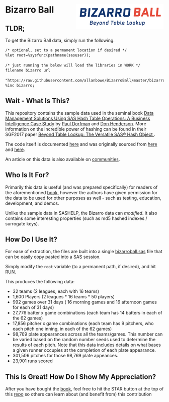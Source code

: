 
# Bizarro Ball <img align="right" src="logo_wide.png">

## TLDR;

To get the Bizarro Ball data, simply run the following:

```
/* optional, set to a permanent location if desired */
%let root=%sysfunc(pathname(sasuser)); 

/* just running the below will load the libraries in WORK */
filename bizarro url
  "https://raw.githubusercontent.com/allanbowe/BizarroBall/master/bizarroball.sas";
%inc bizarro;
```

## Wait - What Is This?

This repository contains the sample data used in the seminal book [Data Management Solutions Using SAS Hash Table Operations: A Business Intelligence Case Study](https://www.amazon.com/Management-Solutions-Using-Table-Operations/dp/1629601438) by [Paul Dorfman](https://www.linkedin.com/in/pauldorfman/) and [Don Henderson](https://www.linkedin.com/in/donaldjhenderson/).  More information on the incredible power of hashing can be found in their SGF2017 paper [Beyond Table Lookup: The Versatile SAS® Hash Object ](https://support.sas.com/resources/papers/proceedings17/0821-2017.pdf).

The code itself is documented [here](https://allanbowe.github.io/bizarro.github.io/) and was originally sourced from [here](https://support.sas.com/downloads/package.htm?pid=2247#) and [here](http://www.sascommunity.org/wiki/Beyond_Table_Look-up:_The_Versatile_SAS_Hash_Object).

An article on this data is also available on [communities](https://communities.sas.com/t5/SAS-Communities-Library/Bizarro-Ball-Make-a-Hash-of-it/ta-p/524757).

## Who Is It For?
Primarily this data is useful (and was prepared specifically) for readers of the aforementioned [book](https://www.amazon.com/Management-Solutions-Using-Table-Operations/dp/1629601438), however the authors have given permission for the data to be used for other purposes as well - such as testing, education, development, and demos.

Unlike the sample data in SASHELP, the Bizarro data can _modified_.  It also contains some interesting properties (such as md5 hashed indexes / surrogate keys).

## How Do I Use It?

For ease of extraction, the files are built into a single [bizarroball.sas](bizarroball.sas) file that can be easily copy pasted into a SAS session.

Simply modify the `root` variable (to a permanent path, if desired), and hit RUN.

This produces the following data:
* 32 teams (2 leagues, each with 16 teams)
* 1,600 Players (2 leagues * 16 teams * 50 players)
* 992 games over 31 days ( 16 morning games and 16 afternoon games for each of 31 days)
* 27,776 batter x game combinations (each team has 14 batters in each of the 62 games)
* 17,856 pitcher x game combinations (each team has 9 pitchers, who each pitch one inning, in each of the 62 games)
* 98,769 plate appearances across all the teams/games. This number can be varied based on the random number seeds used to determine the results of each pitch. Note that this data includes details on what bases a given runner occupies at the completion of each plate appearance.
* 301,506 pitches for those 98,769 plate appeances.
* 23,901 runs scored

## This Is Great!  How Do I Show My Appreciation?

After you have bought the [book](https://www.amazon.com/Management-Solutions-Using-Table-Operations/dp/1629601438), feel free to hit the STAR button at the top of this [repo](https://github.com/allanbowe/BizarroBall) so others can learn about (and benefit from) this contribution


